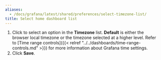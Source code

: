 ```yaml
---
aliases:
  - /docs/grafana/latest/shared/preferences/select-timezone-list/
title: Select home dashboard list
---
```


1. Click to select an option in the **Timezone** list. **Default** is either the browser local timezone or the timezone selected at a higher level. Refer to [Time range controls]({{< relref "../../dashboards/time-range-controls.md" >}}) for more information about Grafana time settings.
1. Click **Save**.
